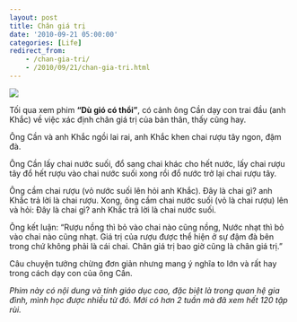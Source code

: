```yaml
---
layout: post
title: Chân giá trị
date: '2010-09-21 05:00:00'
categories: [Life]
redirect_from: 
    - /chan-gia-tri/
    - /2010/09/21/chan-gia-tri.html
---
```


![](https://trinhvanchung.files.wordpress.com/2010/09/tinvaodieukhongcotheposter1.jpg)

Tối qua xem phim **“Dù gió có thổi”**, có cảnh ông Cần dạy con trai đầu (anh Khắc) về việc xác định chân giá trị của bản thân, thấy cũng hay.

Ông Cần và anh Khắc ngồi lai rai, anh Khắc khen chai rượu tây ngon, đậm đà.

Ông Cần lấy chai nước suối, đổ sang chai khác cho hết nước, lấy chai rượu tây đổ hết rượu vào chai nước suối xong rồi đổ nước trở lại chai rượu tây.

Ông cầm chai rượu (vỏ nước suối lên hỏi anh Khắc). Đây là chai gì? anh Khắc trả lời là chai rượu. Xong, ông cầm chai nước suối (vỏ là chai rượu) lên và hỏi: Đây là chai gì? anh Khắc trả lời là chai nước suối.

Ông kết luận: “Rượu nồng thì bỏ vào chai nào cũng nồng, Nước nhạt thì bỏ vào chai nào cũng nhạt. Giá trị của rượu được thể hiện ở sự đậm đà bên trong chứ không phải là cái chai. Chân giá trị bao giờ cũng là chân giá trị.”

Câu chuyện tưởng chừng đơn giản nhưng mang ý nghĩa to lớn và rất hay trong cách dạy con của ông Cần.

*Phim này có nội dung và tính giáo dục cao, đặc biệt là trong quan hệ gia đình, mình học được nhiều từ đó. Mới có hơn 2 tuần mà đã xem hết 120 tập rùi.*